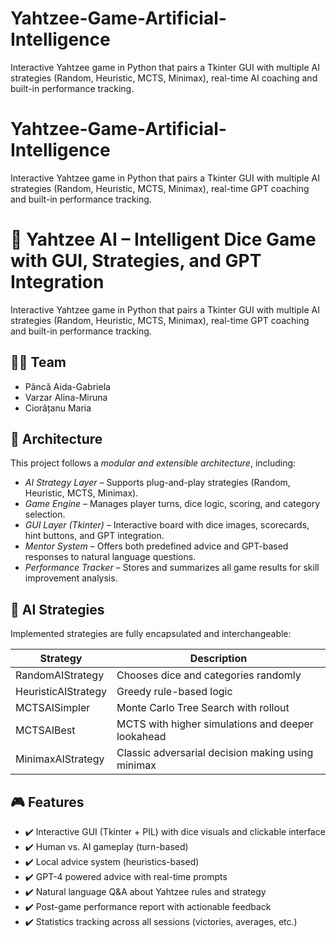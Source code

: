 # Yahtzee-Game-Artificial-Intelligence
Interactive Yahtzee game in Python that pairs a Tkinter GUI with multiple AI strategies (Random, Heuristic, MCTS, Minimax), real-time AI coaching and built-in performance tracking.

# Yahtzee-Game-Artificial-Intelligence
Interactive Yahtzee game in Python that pairs a Tkinter GUI with multiple AI strategies (Random, Heuristic, MCTS, Minimax), real-time GPT coaching and built-in performance tracking.

# 🎲 Yahtzee AI – Intelligent Dice Game with GUI, Strategies, and GPT Integration

Interactive Yahtzee game in Python that pairs a Tkinter GUI with multiple AI strategies (Random, Heuristic, MCTS, Minimax), real-time GPT coaching and built-in performance tracking.


## 👩‍💻 Team

- Pâncă Aida-Gabriela  
- Varzar Alina-Miruna  
- Ciorâțanu Maria


## 🧠 Architecture

This project follows a *modular and extensible architecture*, including:

- *AI Strategy Layer* – Supports plug-and-play strategies (Random, Heuristic, MCTS, Minimax).
- *Game Engine* – Manages player turns, dice logic, scoring, and category selection.
- *GUI Layer (Tkinter)* – Interactive board with dice images, scorecards, hint buttons, and GPT integration.
- *Mentor System* – Offers both predefined advice and GPT-based responses to natural language questions.
- *Performance Tracker* – Stores and summarizes all game results for skill improvement analysis.



## 🧩 AI Strategies

Implemented strategies are fully encapsulated and interchangeable:

| Strategy         | Description |
|------------------|-------------|
| RandomAIStrategy | Chooses dice and categories randomly |
| HeuristicAIStrategy | Greedy rule-based logic |
| MCTSAISimpler | Monte Carlo Tree Search with rollout |
| MCTSAIBest | MCTS with higher simulations and deeper lookahead |
| MinimaxAIStrategy | Classic adversarial decision making using minimax |



## 🎮 Features

- ✔️ Interactive GUI (Tkinter + PIL) with dice visuals and clickable interface
- ✔️ Human vs. AI gameplay (turn-based)
- ✔️ Local advice system (heuristics-based)
- ✔️ GPT-4 powered advice with real-time prompts
- ✔️ Natural language Q&A about Yahtzee rules and strategy
- ✔️ Post-game performance report with actionable feedback
- ✔️ Statistics tracking across all sessions (victories, averages, etc.)
